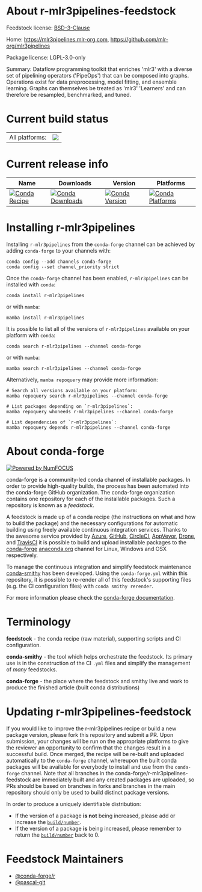 About r-mlr3pipelines-feedstock
===============================

Feedstock license: [BSD-3-Clause](https://github.com/conda-forge/r-mlr3pipelines-feedstock/blob/main/LICENSE.txt)

Home: https://mlr3pipelines.mlr-org.com, https://github.com/mlr-org/mlr3pipelines

Package license: LGPL-3.0-only

Summary: Dataflow programming toolkit that enriches 'mlr3' with a diverse set of pipelining operators ('PipeOps') that can be composed into graphs. Operations exist for data preprocessing, model fitting, and ensemble learning. Graphs can themselves be treated as 'mlr3' 'Learners' and can therefore be resampled, benchmarked, and tuned.

Current build status
====================


<table><tr><td>All platforms:</td>
    <td>
      <a href="https://dev.azure.com/conda-forge/feedstock-builds/_build/latest?definitionId=11726&branchName=main">
        <img src="https://dev.azure.com/conda-forge/feedstock-builds/_apis/build/status/r-mlr3pipelines-feedstock?branchName=main">
      </a>
    </td>
  </tr>
</table>

Current release info
====================

| Name | Downloads | Version | Platforms |
| --- | --- | --- | --- |
| [![Conda Recipe](https://img.shields.io/badge/recipe-r--mlr3pipelines-green.svg)](https://anaconda.org/conda-forge/r-mlr3pipelines) | [![Conda Downloads](https://img.shields.io/conda/dn/conda-forge/r-mlr3pipelines.svg)](https://anaconda.org/conda-forge/r-mlr3pipelines) | [![Conda Version](https://img.shields.io/conda/vn/conda-forge/r-mlr3pipelines.svg)](https://anaconda.org/conda-forge/r-mlr3pipelines) | [![Conda Platforms](https://img.shields.io/conda/pn/conda-forge/r-mlr3pipelines.svg)](https://anaconda.org/conda-forge/r-mlr3pipelines) |

Installing r-mlr3pipelines
==========================

Installing `r-mlr3pipelines` from the `conda-forge` channel can be achieved by adding `conda-forge` to your channels with:

```
conda config --add channels conda-forge
conda config --set channel_priority strict
```

Once the `conda-forge` channel has been enabled, `r-mlr3pipelines` can be installed with `conda`:

```
conda install r-mlr3pipelines
```

or with `mamba`:

```
mamba install r-mlr3pipelines
```

It is possible to list all of the versions of `r-mlr3pipelines` available on your platform with `conda`:

```
conda search r-mlr3pipelines --channel conda-forge
```

or with `mamba`:

```
mamba search r-mlr3pipelines --channel conda-forge
```

Alternatively, `mamba repoquery` may provide more information:

```
# Search all versions available on your platform:
mamba repoquery search r-mlr3pipelines --channel conda-forge

# List packages depending on `r-mlr3pipelines`:
mamba repoquery whoneeds r-mlr3pipelines --channel conda-forge

# List dependencies of `r-mlr3pipelines`:
mamba repoquery depends r-mlr3pipelines --channel conda-forge
```


About conda-forge
=================

[![Powered by
NumFOCUS](https://img.shields.io/badge/powered%20by-NumFOCUS-orange.svg?style=flat&colorA=E1523D&colorB=007D8A)](https://numfocus.org)

conda-forge is a community-led conda channel of installable packages.
In order to provide high-quality builds, the process has been automated into the
conda-forge GitHub organization. The conda-forge organization contains one repository
for each of the installable packages. Such a repository is known as a *feedstock*.

A feedstock is made up of a conda recipe (the instructions on what and how to build
the package) and the necessary configurations for automatic building using freely
available continuous integration services. Thanks to the awesome service provided by
[Azure](https://azure.microsoft.com/en-us/services/devops/), [GitHub](https://github.com/),
[CircleCI](https://circleci.com/), [AppVeyor](https://www.appveyor.com/),
[Drone](https://cloud.drone.io/welcome), and [TravisCI](https://travis-ci.com/)
it is possible to build and upload installable packages to the
[conda-forge](https://anaconda.org/conda-forge) [anaconda.org](https://anaconda.org/)
channel for Linux, Windows and OSX respectively.

To manage the continuous integration and simplify feedstock maintenance
[conda-smithy](https://github.com/conda-forge/conda-smithy) has been developed.
Using the ``conda-forge.yml`` within this repository, it is possible to re-render all of
this feedstock's supporting files (e.g. the CI configuration files) with ``conda smithy rerender``.

For more information please check the [conda-forge documentation](https://conda-forge.org/docs/).

Terminology
===========

**feedstock** - the conda recipe (raw material), supporting scripts and CI configuration.

**conda-smithy** - the tool which helps orchestrate the feedstock.
                   Its primary use is in the construction of the CI ``.yml`` files
                   and simplify the management of *many* feedstocks.

**conda-forge** - the place where the feedstock and smithy live and work to
                  produce the finished article (built conda distributions)


Updating r-mlr3pipelines-feedstock
==================================

If you would like to improve the r-mlr3pipelines recipe or build a new
package version, please fork this repository and submit a PR. Upon submission,
your changes will be run on the appropriate platforms to give the reviewer an
opportunity to confirm that the changes result in a successful build. Once
merged, the recipe will be re-built and uploaded automatically to the
`conda-forge` channel, whereupon the built conda packages will be available for
everybody to install and use from the `conda-forge` channel.
Note that all branches in the conda-forge/r-mlr3pipelines-feedstock are
immediately built and any created packages are uploaded, so PRs should be based
on branches in forks and branches in the main repository should only be used to
build distinct package versions.

In order to produce a uniquely identifiable distribution:
 * If the version of a package **is not** being increased, please add or increase
   the [``build/number``](https://docs.conda.io/projects/conda-build/en/latest/resources/define-metadata.html#build-number-and-string).
 * If the version of a package **is** being increased, please remember to return
   the [``build/number``](https://docs.conda.io/projects/conda-build/en/latest/resources/define-metadata.html#build-number-and-string)
   back to 0.

Feedstock Maintainers
=====================

* [@conda-forge/r](https://github.com/conda-forge/r/)
* [@pascal-git](https://github.com/pascal-git/)

